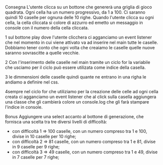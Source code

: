 Consegna
L'utente clicca su un bottone che genererà una griglia di gioco quadrata.
Ogni cella ha un numero progressivo, da 1 a 100.
Ci saranno quindi 10 caselle per ognuna delle 10 righe.
Quando l'utente clicca su ogni cella, la cella cliccata si colore di azzurro ed emetto un messaggio in console con il numero della cella cliccata.

1 sul bottone play dove l'utente clicchera ci agganciamo un event listener che nel momento in cui viene attivato va ad inserire nel main tutte le caselle.
Dobbiamo tener conto che ogni volta che creaiamo le caselle quelle nuove saranno sovrascitte a quelle vecchie.

2 Con l'inserimento delle caselle nel main tramite un ciclo for la variabile che usciamo per il ciclo può essere utilizata come indice della casella.

3 le dimmensioni delle caselle quindi quante ne entrano in una righa le andiamo a definire nel css.

4sempre nel ciclo for che utiliziamo per la creazione delle celle ad ogni cella creata ci agganciamo un event listener che al click sulla casella aggiungera una classe che gli cambierà colore un console.log che gli farà stampare l'indice in console.

Bonus
Aggiungere una select accanto al bottone di generazione, che fornisca una scelta tra tre diversi livelli di difficoltà:

- con difficoltà 1 => 100 caselle, con un numero compreso tra 1 e 100, divise in 10 caselle per 10 righe;
- con difficoltà 2 => 81 caselle, con un numero compreso tra 1 e 81, divise in 9 caselle per 9 righe;
- con difficoltà 3 => 49 caselle, con un numero compreso tra 1 e 49, divise in 7 caselle per 7 righe;
